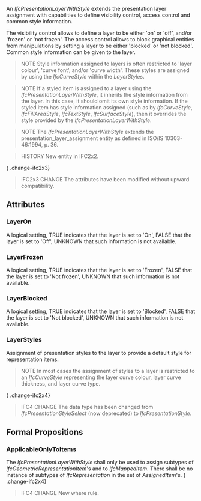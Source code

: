 An _IfcPresentationLayerWithStyle_ extends the presentation layer assignment with capabilities to define visibility control, access control and common style information.

<!-- end of short definition -->


The visibility control allows to define a layer to be either 'on' or 'off', and/or 'frozen' or 'not frozen'. The access control allows to block graphical entities from manipulations by setting a layer to be either 'blocked' or 'not blocked'. Common style information can be given to the layer.

> NOTE Style information assigned to layers is often restricted to 'layer colour', 'curve font', and/or 'curve width'. These styles are assigned by using the _IfcCurveStyle_ within the _LayerStyles_.

> NOTE If a styled item is assigned to a layer using the _IfcPresentationLayerWithStyle_, it inherits the style information from the layer. In this case, it should omit its own style information. If the styled item has style information assigned (such as by _IfcCurveStyle_, _IfcFillAreaStyle_, _IfcTextStyle_, _IfcSurfaceStyle_), then it overrides the style provided by the _IfcPresentationLayerWithStyle_.

> NOTE The _IfcPresentationLayerWithStyle_ extends the presentation_layer_assignment entity as defined in ISO/IS 10303-46:1994, p. 36.

> HISTORY New entity in IFC2x2.

{ .change-ifc2x3}
> IFC2x3 CHANGE The attributes have been modified without upward compatibility.

## Attributes

### LayerOn
A logical setting, TRUE indicates that the layer is set to 'On', FALSE that the layer is set to 'Off', UNKNOWN that such information is not available.

### LayerFrozen
A logical setting, TRUE indicates that the layer is set to 'Frozen', FALSE that the layer is set to 'Not frozen', UNKNOWN that such information is not available.

### LayerBlocked
A logical setting, TRUE indicates that the layer is set to 'Blocked', FALSE that the layer is set to 'Not blocked', UNKNOWN that such information is not available.

### LayerStyles
Assignment of presentation styles to the layer to provide a default style for representation items.
> NOTE In most cases the assignment of styles to a layer is restricted to an _IfcCurveStyle_ representing the layer curve colour, layer curve thickness, and layer curve type.

{ .change-ifc2x4}
> IFC4 CHANGE The data type has been changed from _IfcPresentationStyleSelect_ (now deprecated) to _IfcPresentationStyle_.

## Formal Propositions

### ApplicableOnlyToItems
The _IfcPresentationLayerWithStyle_ shall only be used to assign subtypes of _IfcGeometricRepresentationItem_'s and to _IfcMappedItem_. There shall be no instance of subtypes of _IfcRepresentation_ in the set of _AssignedItem_'s.
{ .change-ifc2x4}
> IFC4 CHANGE New where rule.
